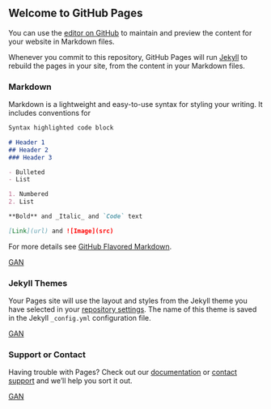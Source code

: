 ## Welcome to GitHub Pages

You can use the [editor on GitHub](https://github.com/Oukaishen/PaperNotes/edit/master/README.md) to maintain and preview the content for your website in Markdown files.

Whenever you commit to this repository, GitHub Pages will run [Jekyll](https://jekyllrb.com/) to rebuild the pages in your site, from the content in your Markdown files.

### Markdown

Markdown is a lightweight and easy-to-use syntax for styling your writing. It includes conventions for

```markdown
Syntax highlighted code block

# Header 1
## Header 2
### Header 3

- Bulleted
- List

1. Numbered
2. List

**Bold** and _Italic_ and `Code` text

[Link](url) and ![Image](src)
```

For more details see [GitHub Flavored Markdown](https://guides.github.com/features/mastering-markdown/).

[GAN](https://github.com/Oukaishen/PaperNotes/blob/master/Generative%20Adversarial%20Nets.md)

### Jekyll Themes

Your Pages site will use the layout and styles from the Jekyll theme you have selected in your [repository settings](https://github.com/Oukaishen/PaperNotes/settings). The name of this theme is saved in the Jekyll `_config.yml` configuration file.

[GAN](https://github.com/Oukaishen/PaperNotes/blob/master/Generative%20Adversarial%20Nets.md)

### Support or Contact

Having trouble with Pages? Check out our [documentation](https://help.github.com/categories/github-pages-basics/) or [contact support](https://github.com/contact) and we’ll help you sort it out.

[GAN](https://github.com/Oukaishen/PaperNotes/blob/master/Generative%20Adversarial%20Nets.md)
